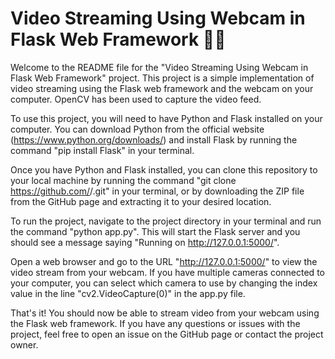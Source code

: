 # Video Streaming Using Webcam in Flask Web Framework 🎥🌐

Welcome to the README file for the "Video Streaming Using Webcam in Flask Web Framework" project. This project is a simple implementation of video streaming using the Flask web framework and the webcam on your computer. OpenCV has been used to capture the video feed.

To use this project, you will need to have Python and Flask installed on your computer. You can download Python from the official website (https://www.python.org/downloads/) and install Flask by running the command "pip install Flask" in your terminal.

Once you have Python and Flask installed, you can clone this repository to your local machine by running the command "git clone https://github.com/<username>/<repository-name>.git" in your terminal, or by downloading the ZIP file from the GitHub page and extracting it to your desired location.

To run the project, navigate to the project directory in your terminal and run the command "python app.py". This will start the Flask server and you should see a message saying "Running on http://127.0.0.1:5000/".

Open a web browser and go to the URL "http://127.0.0.1:5000/" to view the video stream from your webcam. If you have multiple cameras connected to your computer, you can select which camera to use by changing the index value in the line "cv2.VideoCapture(0)" in the app.py file.

That's it! You should now be able to stream video from your webcam using the Flask web framework. If you have any questions or issues with the project, feel free to open an issue on the GitHub page or contact the project owner.
